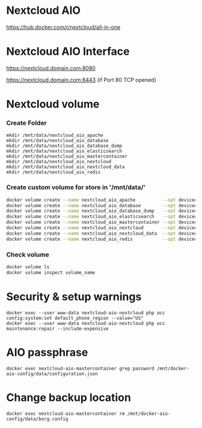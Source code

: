 # Nextcloud AIO
https://hub.docker.com/r/nextcloud/all-in-one

# Nextcloud AIO Interface
https://nextcloud.domain.com:8080

https://nextcloud.domain.com:8443 (if Port 80 TCP opened)


# Nextcloud volume
### Create Folder
```
mkdir /mnt/data/nextcloud_aio_apache
mkdir /mnt/data/nextcloud_aio_database
mkdir /mnt/data/nextcloud_aio_database_dump
mkdir /mnt/data/nextcloud_aio_elasticsearch
mkdir /mnt/data/nextcloud_aio_mastercontainer
mkdir /mnt/data/nextcloud_aio_nextcloud
mkdir /mnt/data/nextcloud_aio_nextcloud_data
mkdir /mnt/data/nextcloud_aio_redis
```
### Create custom volume for store in '/mnt/data/'
```bash
docker volume create --name nextcloud_aio_apache          --opt device=/mnt/data/nextcloud_aio_apache          --opt type=none --opt o=bind
docker volume create --name nextcloud_aio_database        --opt device=/mnt/data/nextcloud_aio_database        --opt type=none --opt o=bind
docker volume create --name nextcloud_aio_database_dump   --opt device=/mnt/data/nextcloud_aio_database_dump   --opt type=none --opt o=bind
docker volume create --name nextcloud_aio_elasticsearch   --opt device=/mnt/data/nextcloud_aio_elasticsearch   --opt type=none --opt o=bind
docker volume create --name nextcloud_aio_mastercontainer --opt device=/mnt/data/nextcloud_aio_mastercontainer --opt type=none --opt o=bind
docker volume create --name nextcloud_aio_nextcloud       --opt device=/mnt/data/nextcloud_aio_nextcloud       --opt type=none --opt o=bind
docker volume create --name nextcloud_aio_nextcloud_data  --opt device=/mnt/data/nextcloud_aio_nextcloud_data  --opt type=none --opt o=bind
docker volume create --name nextcloud_aio_redis           --opt device=/mnt/data/nextcloud_aio_redis           --opt type=none --opt o=bind
```
### Check volume
```bash
docker volume ls
docker volume inspect volume_name
```

# Security & setup warnings
```
docker exec --user www-data nextcloud-aio-nextcloud php occ config:system:set default_phone_region --value="US"
docker exec --user www-data nextcloud-aio-nextcloud php occ maintenance:repair --include-expensive
```

# AIO passphrase
```
docker exec nextcloud-aio-mastercontainer grep password /mnt/docker-aio-config/data/configuration.json
```

# Change backup location
```
docker exec nextcloud-aio-mastercontainer rm /mnt/docker-aio-config/data/borg.config
```
